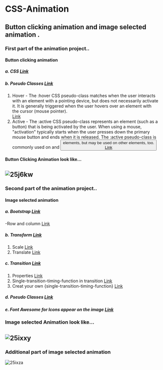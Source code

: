 # CSS-Animation
Button clicking animation and image selected  animation .
----
### First part of the animation project..
####  Button clicking animation 
##### a. CSS [Link](https://developer.mozilla.org/en-US/docs/Web/CSS)   
##### b. Pseudo Classes  [Link](https://developer.mozilla.org/en-US/docs/Web/CSS/Pseudo-classes)
1. Hover - The :hover CSS pseudo-class matches when the user interacts with an element with a pointing device, but does not necessarily activate it. It is generally triggered when the user hovers over an element with the cursor (mouse pointer).  
[Link](https://developer.mozilla.org/en-US/docs/Web/CSS/:hover)
2. Active - The :active CSS pseudo-class represents an element (such as a button) that is being activated by the user. When using a mouse, "activation" typically starts when the user presses down the primary mouse button and ends when it is released. The :active pseudo-class is commonly used on <a> and <button> elements, but may be used on other elements, too.  
   [Link](https://developer.mozilla.org/en-US/docs/Web/CSS/:active) 
    
#### Button Clicking Animation look like...  
![25j6kw](https://user-images.githubusercontent.com/36775905/36849059-0ca0a004-1d89-11e8-8172-bac9b7ab2400.gif) 
----
### Second part of the animation project..  
#### Image selected animation  
##### a. Bootstrap [Link](https://getbootstrap.com/)    
-Row and column [Link](https://www.w3schools.com/bootstrap/bootstrap_grid_system.asp0)   
##### b. Transform [Link](https://developer.mozilla.org/en-US/docs/Web/CSS/transform)  
1. Scale [Link](https://developer.mozilla.org/en-US/docs/Web/CSS/transform-function/scale)
2. Translate [Link](https://developer.mozilla.org/en-US/docs/Web/CSS/transform-function/translate)  
##### c. Transition  [Link](https://developer.mozilla.org/en-US/docs/Web/CSS/transition)
1. Properties [Link](https://developer.mozilla.org/en-US/docs/Web/CSS/transition-property)
2. Single-transition-timing-function in transition [Link](https://developer.mozilla.org/en-US/docs/Web/CSS/single-transition-timing-function)
3. Creat your own {single-transition-timing-function} [Link](https://matthewlein.com/tools/ceaser)
##### d. Pseudo Classes  [Link](https://developer.mozilla.org/en-US/docs/Web/CSS/Pseudo-classes)  
##### e. Font Awesome for Icons appear on the image [Link](https://fontawesome.com/icons?d=gallery)
### Image selected Animation look like...
![25ixxy](https://user-images.githubusercontent.com/36775905/36848280-cb54ca8c-1d86-11e8-9072-45eeeb6caf5a.gif)
----
### Additional part of image selected animation 
![25ixza](https://user-images.githubusercontent.com/36775905/36848336-fa07057a-1d86-11e8-8f09-7484d93a2989.gif)
